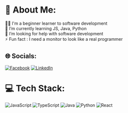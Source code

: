 # 💫 About Me:
🧑‍💻 I'm a beginner learner to software development<br>🌱 I’m currently learning JS, Java, Python<br>🤝 I’m looking for help with software development<br>⚡ Fun fact : I need a monitor to look like a real programmer


## 🌐 Socials:
[![Facebook](https://img.shields.io/badge/Facebook-%231877F2.svg?logo=Facebook&logoColor=white)]([https://facebook.com/TheikDi](https://www.facebook.com/people/TheikDi/pfbid02zuhnJqF35tMN2knuoaFbVx9neTF98fxfnwtkE7YniRb1VGiCu11YH2ZiuXPtYzDjl/)) [![LinkedIn](https://img.shields.io/badge/LinkedIn-%230077B5.svg?logo=linkedin&logoColor=white)](linkedin.com/in/theikdi-khant-kyaw-017226240) 

# 💻 Tech Stack:
![JavaScript](https://img.shields.io/badge/javascript-%23323330.svg?style=plastic&logo=javascript&logoColor=%23F7DF1E) ![TypeScript](https://img.shields.io/badge/typescript-%23007ACC.svg?style=plastic&logo=typescript&logoColor=white) ![Java](https://img.shields.io/badge/java-%23ED8B00.svg?style=plastic&logo=openjdk&logoColor=white) ![Python](https://img.shields.io/badge/python-3670A0?style=plastic&logo=python&logoColor=ffdd54) ![React](https://img.shields.io/badge/react-%2320232a.svg?style=plastic&logo=react&logoColor=%2361DAFB)



<!-- Proudly created with GPRM ( https://gprm.itsvg.in ) -->
